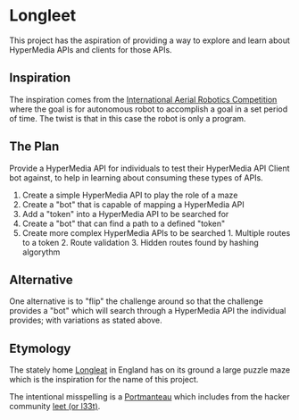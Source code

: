 Longleet
========

This project has the aspiration of providing a way to explore and learn about HyperMedia APIs and clients for those APIs.

## Inspiration
The inspiration comes from the [International Aerial Robotics Competition](http://iarc.angel-strike.com/) where the goal is for autonomous robot to accomplish a goal in a set period of time. The twist is that in this case the robot is only a program.

## The Plan
Provide a HyperMedia API for individuals to test their HyperMedia API Client bot against, to help in learning about consuming these types of APIs.

  1. Create a simple HyperMedia API to play the role of a maze
  2. Create a "bot" that is capable of mapping a HyperMedia API
  3. Add a "token" into a HyperMedia API to be searched for
  4. Create a "bot" that can find a path to a defined "token"
  5. Create more complex HyperMedia APIs to be searched
    1. Multiple routes to a token
    2. Route validation
    3. Hidden routes found by hashing algorythm

## Alternative
One alternative is to "flip" the challenge around so that the challenge provides a "bot" which will search through a HyperMedia API the individual provides; with variations as stated above.

## Etymology
The stately home [Longleat](http://en.wikipedia.org/wiki/Longleat) in England has on its ground a large puzzle maze which is the inspiration for the name of this project.

The intentional misspelling is a [Portmanteau](http://en.wikipedia.org/wiki/Portmanteau) which includes from the hacker community [leet (or l33t)](http://www.urbandictionary.com/define.php?term=l33t).

